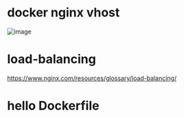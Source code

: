 # docker nginx vhost

![image](https://github.com/pySatellite/docker-nginx-vhost/assets/87309910/878eaf6a-18bc-4467-8b3f-5086de8ff3a1)

# load-balancing
https://www.nginx.com/resources/glossary/load-balancing/

# hello Dockerfile
